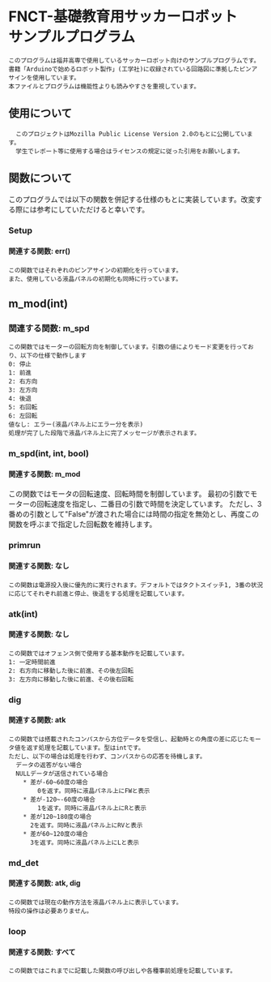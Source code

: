# FNCT-基礎教育用サッカーロボット　サンプルプログラム
    このプログラムは福井高専で使用しているサッカーロボット向けのサンプルプログラムです。
    書籍「Arduinoで始めるロボット製作」(工学社)に収録されている回路図に準拠したピンアサインを使用しています。
    本ファイルとプログラムは機能性よりも読みやすさを重視しています。

## 使用について
      このプロジェクトはMozilla Public License Version 2.0のもとに公開しています。
      学生でレポート等に使用する場合はライセンスの規定に従った引用をお願いします。

## 関数について
このプログラムでは以下の関数を併記する仕様のもとに実装しています。改変する際には参考にしていただけると幸いです。
### Setup
#### 関連する関数: err()
    この関数ではそれぞれのピンアサインの初期化を行っています。
    また、使用している液晶パネルの初期化も同時に行っています。


## m_mod(int)
### 関連する関数: m_spd

    この関数ではモーターの回転方向を制御しています。引数の値によりモード変更を行っており、以下の仕様で動作します
    0: 停止
    1: 前進
    2: 右方向
    3: 左方向
    4: 後退
    5: 右回転
    6: 左回転
    値なし: エラー(液晶パネル上にエラー分を表示)
    処理が完了した段階で液晶パネル上に完了メッセージが表示されます。

### m_spd(int, int, bool)
#### 関連する関数: m_mod
  この関数ではモータの回転速度、回転時間を制御しています。
  最初の引数でモーターの回転速度を指定し、二番目の引数で時間を決定しています。
  ただし、3番めの引数として"False"が渡された場合には時間の指定を無効とし、再度この関数を呼ぶまで指定した回転数を維持します。

### primrun
#### 関連する関数: なし
    この関数は電源投入後に優先的に実行されます。デフォルトではタクトスイッチ1, 3番の状況に応じてそれぞれ前進と停止、後退をする処理を記載しています。


### atk(int)
#### 関連する関数: なし
    この関数ではオフェンス側で使用する基本動作を記載しています。
    1: 一定時間前進
    2: 右方向に移動した後に前進、その後左回転
    3: 左方向に移動した後に前進、その後右回転


### dig
#### 関連する関数: atk
    この関数では搭載されたコンパスから方位データを受信し、起動時との角度の差に応じたモータ値を返す処理を記載しています。型はintです。
    ただし、以下の場合は処理を行わず、コンパスからの応答を待機します。
      データの返答がない場合
      NULLデータが送信されている場合
        * 差が-60~60度の場合
            0を返す。同時に液晶パネル上にFWと表示
        * 差が-120~-60度の場合
            1を返す。同時に液晶パネル上にRと表示
        * 差が120~180度の場合
          2を返す。同時に液晶パネル上にRVと表示
        * 差が60~120度の場合
          3を返す。同時に液晶パネル上にLと表示
### md_det
#### 関連する関数: atk, dig
    この関数では現在の動作方法を液晶パネル上に表示しています。
    特段の操作は必要ありません。


### loop
#### 関連する関数: すべて
    この関数ではこれまでに記載した関数の呼び出しや各種事前処理を記載しています。
